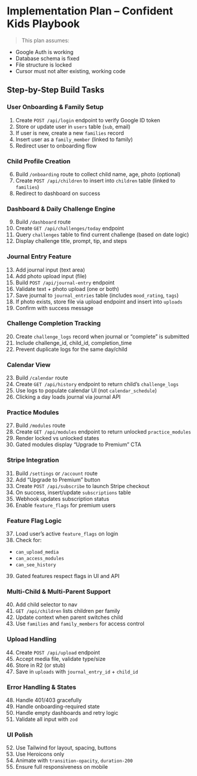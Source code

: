 
# Implementation Plan – Confident Kids Playbook

> This plan assumes:
- Google Auth is working
- Database schema is fixed
- File structure is locked
- Cursor must not alter existing, working code

## Step-by-Step Build Tasks

### User Onboarding & Family Setup
1. Create `POST /api/login` endpoint to verify Google ID token
2. Store or update user in `users` table (`sub`, email)
3. If user is new, create a new `families` record
4. Insert user as a `family_member` (linked to family)
5. Redirect user to onboarding flow

### Child Profile Creation
6. Build `/onboarding` route to collect child name, age, photo (optional)
7. Create `POST /api/children` to insert into `children` table (linked to `families`)
8. Redirect to dashboard on success

### Dashboard & Daily Challenge Engine
9. Build `/dashboard` route
10. Create `GET /api/challenges/today` endpoint
11. Query `challenges` table to find current challenge (based on date logic)
12. Display challenge title, prompt, tip, and steps

### Journal Entry Feature
13. Add journal input (text area)
14. Add photo upload input (file)
15. Build `POST /api/journal-entry` endpoint
16. Validate text + photo upload (one or both)
17. Save journal to `journal_entries` table (includes `mood_rating`, `tags`)
18. If photo exists, store file via upload endpoint and insert into `uploads`
19. Confirm with success message

### Challenge Completion Tracking
20. Create `challenge_logs` record when journal or “complete” is submitted
21. Include challenge_id, child_id, completion_time
22. Prevent duplicate logs for the same day/child

### Calendar View
23. Build `/calendar` route
24. Create `GET /api/history` endpoint to return child’s `challenge_logs`
25. Use logs to populate calendar UI (not `calendar_schedule`)
26. Clicking a day loads journal via journal API

### Practice Modules
27. Build `/modules` route
28. Create `GET /api/modules` endpoint to return unlocked `practice_modules`
29. Render locked vs unlocked states
30. Gated modules display “Upgrade to Premium” CTA

### Stripe Integration
31. Build `/settings` or `/account` route
32. Add “Upgrade to Premium” button
33. Create `POST /api/subscribe` to launch Stripe checkout
34. On success, insert/update `subscriptions` table
35. Webhook updates subscription status
36. Enable `feature_flags` for premium users

### Feature Flag Logic
37. Load user’s active `feature_flags` on login
38. Check for:
   - `can_upload_media`
   - `can_access_modules`
   - `can_see_history`
39. Gated features respect flags in UI and API

### Multi-Child & Multi-Parent Support
40. Add child selector to nav
41. `GET /api/children` lists children per family
42. Update context when parent switches child
43. Use `families` and `family_members` for access control

### Upload Handling
44. Create `POST /api/upload` endpoint
45. Accept media file, validate type/size
46. Store in R2 (or stub)
47. Save in `uploads` with `journal_entry_id` + `child_id`

### Error Handling & States
48. Handle 401/403 gracefully
49. Handle onboarding-required state
50. Handle empty dashboards and retry logic
51. Validate all input with `zod`

### UI Polish
52. Use Tailwind for layout, spacing, buttons
53. Use Heroicons only
54. Animate with `transition-opacity`, `duration-200`
55. Ensure full responsiveness on mobile

